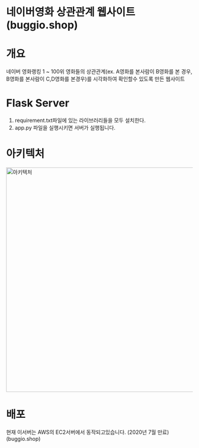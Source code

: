 # 네이버영화 상관관계 웹사이트(buggio.shop)

# 개요
네이버 영화랭킹 1 ~ 100위 영화들의 상관관계(ex. A영화를 본사람이 B영화를 본 경우, B영화를 본사람이 C,D영화를 본경우)를 시각화하여 
확인할수 있도록 만든 웹사이트

# Flask Server
1. requirement.txt파일에 있는 라이브러리들을 모두 설치한다.
2. app.py 파일을 실행시키면 서버가 실행됩니다.
 
# 아키텍처
<img width="607" alt="아키텍처" src="https://user-images.githubusercontent.com/41987854/65307807-9bc51180-dbc3-11e9-8252-9582377e8f70.PNG">

# 배포
현재 이서버는 AWS의 EC2서버에서 동작되고있습니다. (2020년 7월 만료) (buggio.shop)
